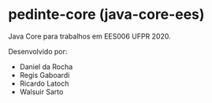 # pedinte-core (java-core-ees)
Java Core para trabalhos em EES006 UFPR 2020.

Desenvolvido por:

* Daniel da Rocha
* Regis Gaboardi
* Ricardo Latoch
* Walsuir Sarto
